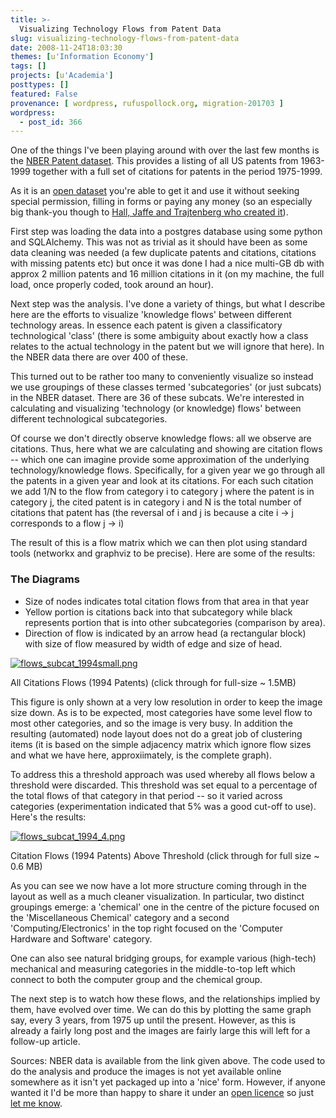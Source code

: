 ```yaml
---
title: >-
  Visualizing Technology Flows from Patent Data
slug: visualizing-technology-flows-from-patent-data
date: 2008-11-24T18:03:30
themes: [u'Information Economy']
tags: []
projects: [u'Academia']
posttypes: []
featured: False
provenance: [ wordpress, rufuspollock.org, migration-201703 ]
wordpress:
  - post_id: 366
---
```


One of the things I've been playing around with over the last few months is the [NBER Patent dataset](http://www.ckan.net/package/read/patent-nber). This provides a listing of all US patents from 1963-1999 together with a full set of citations for patents in the period 1975-1999.

As it is an [open dataset](http://www.opendefinition.org/) you're able to get it and use it without seeking special permission, filling in forms or paying any money (so an especially big thank-you though to [Hall, Jaffe and Trajtenberg who created it](http://papers.nber.org/papers/w8498.pdf)).

First step was loading the data into a postgres database using some python and SQLAlchemy. This was not as trivial as it should have been as some data cleaning was needed (a few duplicate patents and citations, citations with missing patents etc) but once it was done I had a nice multi-GB db with approx 2 million patents and 16 million citations in it (on my machine, the full load, once properly coded, took around an hour).

Next step was the analysis. I've done a variety of things, but what I describe here are the efforts to visualize 'knowledge flows' between different technology areas. In essence each patent is given a classificatory technological 'class' (there is some ambiguity about exactly how a class relates to the actual technology in the patent but we will ignore that here). In the NBER data there are over 400 of these.

This turned out to be rather too many to conveniently visualize so instead we use groupings of these classes termed 'subcategories' (or just subcats) in the NBER dataset. There are 36 of these subcats. We're interested in calculating and visualizing 'technology (or knowledge) flows' between different technological subcategories.

Of course we don't directly observe knowledge flows: all we observe are citations. Thus, here what we are calculating and showing are citation flows -- which one can imagine provide some approximation of the underlying technology/knowledge flows. Specifically, for a given year we go through all the patents in a given year and look at its citations. For each such citation we add 1/N to the flow from category i to category j where the patent is in category j, the cited patent is in category i and N is the total number of citations that patent has (the reversal of i and j is because a cite i -> j corresponds to a flow j -> i)

 The result of this is a flow matrix which we can then plot using standard tools (networkx and graphviz to be precise). Here are some of the results:

### The Diagrams

  * Size of nodes indicates total citation flows from that area in that year
  * Yellow portion is citations back into that subcategory while black represents portion that is into other subcategories (comparison by area).
  * Direction of flow is indicated by an arrow head (a rectangular block) with size of flow measured by width of edge and size of head.

<a href='http://www.rufuspollock.org/wp-content/uploads/2008/11/flows_subcat_1994_full_16.png' title='flows_subcat_1994_full_16.png'>
<img src='http://www.rufuspollock.org/wp-content/uploads/2008/11/flows_subcat_1994_full_small.png' alt='flows_subcat_1994small.png' border=0 />
</a>
<p class="caption">All Citations Flows (1994 Patents) (click through for full-size ~ 1.5MB)</p>

This figure is only shown at a very low resolution in order to keep the image size down. As is to be expected, most categories have some level flow to most other categories, and so the image is very busy. In addition the resulting (automated) node layout does not do a great job of clustering items (it is based on the simple adjacency matrix which ignore flow sizes and what we have here, approxiimately, is the complete graph).

To address this a threshold approach was used whereby all flows below a threshold were discarded. This threshold was set equal to a percentage of the total flows of that category in that period -- so it varied across categories (experimentation indicated that 5% was a good cut-off to use). Here's the results:

<a href='http://www.rufuspollock.org/wp-content/uploads/2008/11/flows_subcat_1994_16.png' title='flows_subcat_1994_16.png' border=0>
<img src='http://www.rufuspollock.org/wp-content/uploads/2008/11/flows_subcat_1994_4.png' alt='flows_subcat_1994_4.png' border=0/>
</a>
<p class="caption">Citation Flows (1994 Patents) Above Threshold (click through for full size ~ 0.6 MB)</p>

As you can see we now have a lot more structure coming through in the layout as well as a much cleaner visualization. In particular, two distinct groupings emerge: a 'chemical' one in the centre of the picture focused on the 'Miscellaneous Chemical' category and a second 'Computing/Electronics' in the top right focused on the 'Computer Hardware and Software' category.

One can also see natural bridging groups, for example various (high-tech) mechanical and measuring categories in the middle-to-top left which connect to both the computer group and the chemical group.

The next step is to watch how these flows, and the relationships implied by them, have evolved over time. We can do this by plotting the same graph say, every 3 years, from 1975 up until the present. However, as this is already a fairly long post and the images are fairly large this will left for a follow-up article.

Sources: NBER data is available from the link given above. The code used to do the analysis and produce the images is not yet available online somewhere as it isn't yet packaged up into a 'nice' form. However, if anyone wanted it I'd be more than happy to share it  under an [open licence](http://www.opendefinition.org/) so just [let me know](/about/).

